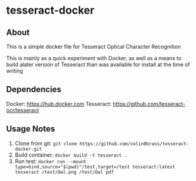 # tesseract-docker

## About
This is a simple docker file for Tesseract Optical Character Recognition

This is mainly as a quick experiment with Docker, as well as a means to build alater version of Tesseract than was available for install at the time of writing

## Dependencies
Docker: https://hub.docker.com
Tesseract: https://github.com/tesseract-ocr/tesseract

## Usage Notes
1. Clone from git:
`git clone https://github.com/colin0brass/tesseract-docker.git`
2. Build container:
`docker build -t tesseract .`
3. Run test:
`docker run --mount type=bind,source="$(pwd)"/test,target=/test tesseract:latest tesseract /test/Owl.png /test/Owl pdf`
